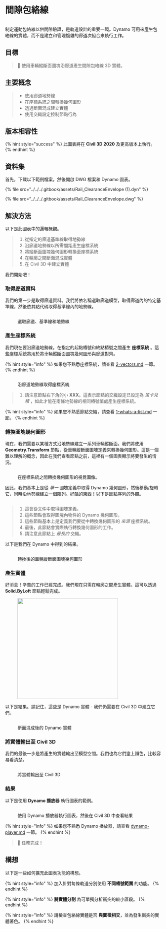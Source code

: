 # 間隙包絡線

<figure><img src="../../../.gitbook/assets/Rail_ClearanceEnvelope_Player.gif" alt=""><figcaption></figcaption></figure>

制定運動包絡線以供間隙驗證，是軌道設計的重要一環。Dynamo 可用來產生包絡線的實體，而不是建立和管理複雜的廊道次組合來執行工作。

## 目標

> :dart: 使用車輛縱斷面圖塊沿廊道產生間隙包絡線 3D 實體。

## 主要概念

> * 使用廊道地勢線
> * 在座標系統之間轉換幾何圖形
> * 透過斷面混成建立實體
> * 使用交織設定控制節點行為

## 版本相容性

{% hint style="success" %} 此圖表將在 **Civil 3D 2020** 及更高版本上執行。 
{% endhint %}

## 資料集

首先，下載以下範例檔案，然後開啟 DWG 檔案和 Dynamo 圖表。

{% file src="../../../.gitbook/assets/Rail_ClearanceEnvelope (1).dyn" %}

{% file src="../../../.gitbook/assets/Rail_ClearanceEnvelope.dwg" %}

## 解決方法

以下是此圖表中的邏輯概觀。

> 1. 從指定的廊道基準線取得地勢線
> 2. 沿廊道地勢線以所需間距產生座標系統
> 3. 將縱斷面圖塊幾何圖形轉換至座標系統
> 4. 在輪廓之間斷面混成實體
> 5. 在 Civil 3D 中建立實體

我們開始吧！

### 取得廊道資料

我們的第一步是取得廊道資料。我們將依名稱選取廊道模型，取得廊道內的特定基準線，然後依其點代碼取得基準線內的地勢線。

<figure><img src="../../../.gitbook/assets/Rail_ClearanceEnvelope_GetCorridorData.png" alt=""><figcaption><p>選取廊道、基準線和地勢線</p></figcaption></figure>

### 產生座標系統

我們現在要沿廊道地勢線，在指定的起點樁號和終點樁號之間產生 **座標系統** 。這些座標系統將用於將車輛縱斷面圖塊幾何圖形與廊道對齊。

{% hint style="info" %} 
如果您不熟悉座標系統，請查看 [2-vectors.md](../../../5\_essential\_nodes\_and\_concepts/5-2\_geometry-for-computational-design/2-vectors.md "mention") 一節。 
{% endhint %}

<figure><img src="../../../.gitbook/assets/Rail_ClearanceEnvelope_CreateCoordinateSystems.png" alt=""><figcaption><p>沿廊道地勢線取得座標系統</p></figcaption></figure>

> 1. 請注意節點右下角的小 **XXX**。這表示節點的交織設定已設定為 _笛卡兒積_ ，如此才能在兩條地勢線的相同樁號值處產生座標系統。

{% hint style="info" %} 
如果您不熟悉節點交織，請查看 [1-whats-a-list.md](../../../5\_essential\_nodes\_and\_concepts/5-4\_designing-with-lists/1-whats-a-list.md "mention") 一節。 
{% endhint %}

### 轉換圖塊幾何圖形

現在，我們需要以某種方式沿地勢線建立一系列車輛縱斷面。我們將使用 **Geometry.Transform** 節點，從車輛縱斷面圖塊定義來轉換幾何圖形。這是一個難以理解的概念，因此在我們查看節點之前，這裡有一個圖表顯示將要發生的情況。

<figure><img src="../../../.gitbook/assets/Rail_ClearanceEnvelope_TransformAnimation.gif" alt=""><figcaption><p>在座標系統之間轉換幾何圖形的視覺圖像。</p></figcaption></figure>

因此，我們基本上是從 _單一_ 圖塊定義中取得 Dynamo 幾何圖形，然後移動/旋轉它，同時沿地勢線建立一個陣列。好酷的東西！以下是節點序列的外觀。

<figure><img src="../../../.gitbook/assets/Rail_ClearanceEnvelope_Transform.png" alt=""><figcaption></figcaption></figure>

> 1. 這會從文件中取得圖塊定義。
> 2. 這些節點會取得圖塊內物件的 Dynamo 幾何圖形。
> 3. 這些節點基本上是定義我們要從中轉換幾何圖形的 _來源_ 座標系統。
> 4. 最後，此節點會實際執行轉換幾何圖形的工作。
> 5. 請注意此節點上 _最長的_ 交織。

以下是我們在 Dynamo 中得到的結果。

<figure><img src="../../../.gitbook/assets/Rail_ClearanceEnvelope_Dynamo_Profiles.png" alt=""><figcaption><p>轉換後的車輛縱斷面圖塊幾何圖形</p></figcaption></figure>

### 產生實體

好消息！辛苦的工作已經完成。我們現在只需在輪廓之間產生實體。這可以透過 **Solid.ByLoft** 節點輕鬆完成。

<figure><img src="../../../.gitbook/assets/Rail_PlaceTies_SolidByLoft.png" alt="" width="325"><figcaption></figcaption></figure>

以下是結果。請記住，這些是 Dynamo 實體 - 我們仍需要在 Civil 3D 中建立它們。

<figure><img src="../../../.gitbook/assets/Rail_ClearanceEnvelope_Dynamo_Solids.png" alt=""><figcaption><p>斷面混成後的 Dynamo 實體</p></figcaption></figure>

### 將實體輸出至 Civil 3D

我們的最後一步是將產生的實體輸出至模型空間。我們也為它們塗上顏色，比較容易看清楚。

<figure><img src="../../../.gitbook/assets/Rail_ClearanceEnvelope_SolidsToC3D.png" alt=""><figcaption><p>將實體輸出至 Civil 3D</p></figcaption></figure>

### 結果

以下是使用 **Dynamo 播放器** 執行圖表的範例。

<figure><img src="../../../.gitbook/assets/Rail_ClearanceEnvelope_Player.gif" alt=""><figcaption><p>使用 Dynamo 播放器執行圖表，然後在 Civil 3D 中查看結果</p></figcaption></figure>

{% hint style="info" %} 
如果您不熟悉 Dynamo 播放器，請查看 [dynamo-player.md](../../dynamo-player.md "mention") 一節。 
{% endhint %}

> :tada: 任務完成！

## 構想

以下是一些如何擴充此圖表功能的構想。

{% hint style="info" %} 
加入針對每條軌道分別使用 **不同樁號範圍** 的功能。 
{% endhint %}

{% hint style="info" %} 
**將實體分割** 為可單獨分析衝突的較小區段。 
{% endhint %}

{% hint style="info" %} 
請檢查包絡線實體是否 **與圖徵相交**，並為發生衝突的實體著色。 
{% endhint %}
